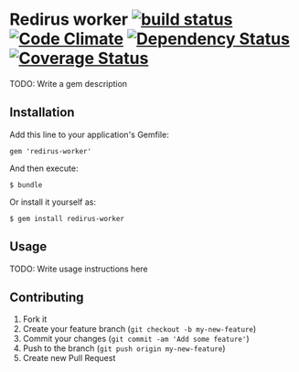 # Redirus worker [![build status](https://secure.travis-ci.org/dice-cyfronet/redirus-worker.png)](https://travis-ci.org/dice-cyfronet/redirus-worker) [![Code Climate](https://codeclimate.com/github/dice-cyfronet/redirus-worker.png)](https://codeclimate.com/github/dice-cyfronet/redirus-worker) [![Dependency Status](https://gemnasium.com/dice-cyfronet/redirus-worker.png)](https://gemnasium.com/dice-cyfronet/redirus-worker) [![Coverage Status](https://coveralls.io/repos/dice-cyfronet/redirus-worker/badge.png?branch=master)](https://coveralls.io/r/dice-cyfronet/redirus-worker)

TODO: Write a gem description

## Installation

Add this line to your application's Gemfile:

    gem 'redirus-worker'

And then execute:

    $ bundle

Or install it yourself as:

    $ gem install redirus-worker

## Usage

TODO: Write usage instructions here

## Contributing

1. Fork it
2. Create your feature branch (`git checkout -b my-new-feature`)
3. Commit your changes (`git commit -am 'Add some feature'`)
4. Push to the branch (`git push origin my-new-feature`)
5. Create new Pull Request
